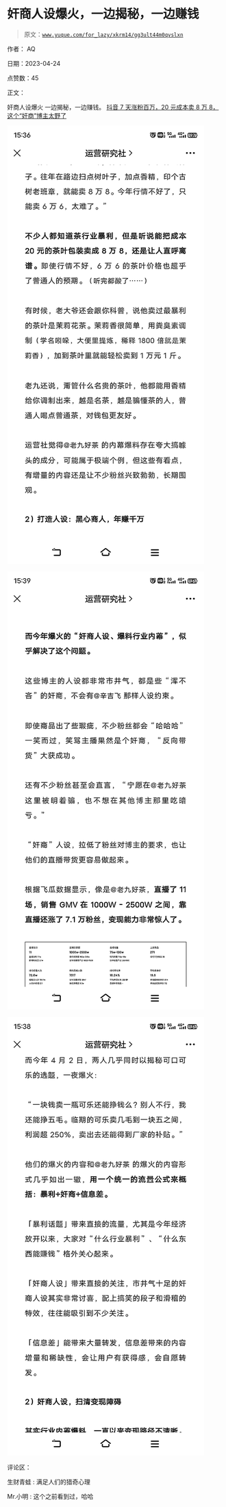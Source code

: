 # 奸商人设爆火，一边揭秘，一边赚钱

> 原文：[`www.yuque.com/for_lazy/xkrm14/gg3ult44m0qvslxn`](https://www.yuque.com/for_lazy/xkrm14/gg3ult44m0qvslxn)

作者： AQ

日期：2023-04-24

点赞数：45

正文：

奸商人设爆火 一边揭秘，一边赚钱。 [抖音 7 天涨粉百万，20 元成本卖 8 万 8，这个“奸商”博主太野了](https://mp.weixin.qq.com/s/CXubCvlXmxLY6ZHELul1lg)

![](img/0829ae6e042d052dfce0f94b28246b41.png)

![](img/78a2e876087adda2a1c9b9461d071e6a.png)

![](img/528b473b3be9142490b15780c9ea94de.png)

评论区：

生财青蛙 : 满足人们的猎奇心理

Mr.小明 : 这个之前看到过，哈哈



